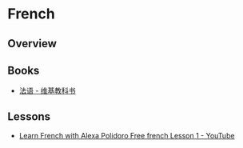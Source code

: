 # French


## Overview




## Books

- [法语 - 维基教科书](https://zh.wikibooks.org/wiki/%E6%B3%95%E8%AF%AD)


## Lessons

- [Learn French with Alexa Polidoro Free french Lesson 1 - YouTube](https://www.youtube.com/watch?v=eq--V9P4rmM)
